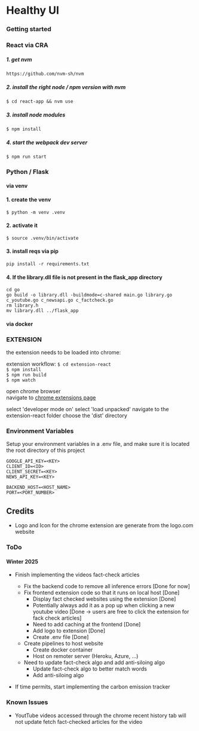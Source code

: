 #  Healthy UI

### Getting started 

### React via CRA
##### 1. get nvm 
`https://github.com/nvm-sh/nvm`

##### 2. install the right node / npm version with nvm   

`$ cd react-app && nvm use `

##### 3. install node modules  

`$ npm install`

##### 4. start the webpack dev server 

`$ npm run start`


### Python / Flask 

#### via venv 

#### 1. create the venv 
`$ python -m venv .venv`

#### 2. activate it 
`$ source .venv/bin/activate`

#### 3. install reqs via pip 
`pip install -r requirements.txt`

#### 4. If the library.dll file is not present in the flask_app directory
```
cd go
go build -o library.dll -buildmode=c-shared main.go library.go c_youtube.go c_newsapi.go c_factcheck.go
rm library.h
mv library.dll ../flask_app
```
#### via docker 


### EXTENSION

the extension needs to be loaded into chrome: 

extension workflow: 
`$ cd extension-react`  
`$ npm install`   
`$ npm run build`   
`$ npm watch`   

open chrome browser  
navigate to [chrome extensions page](chrome://extensions/)

select 'developer mode on' 
select 'load unpacked'
navigate to the extension-react folder 
choose the 'dist' directory 

### Environment Variables
Setup your environment variables in a .env file, and make sure it is located the root directory of this project
```
GOOGLE_API_KEY=<KEY>
CLIENT_ID=<ID>
CLIENT_SECRET=<KEY>
NEWS_API_KEY=<KEY>

BACKEND_HOST=<HOST_NAME>
PORT=<PORT_NUMBER>
```

## Credits
- Logo and Icon for the chrome extension are generate from the logo.com website

### ToDo
#### Winter 2025
- Finish implementing the videos fact-check articles
  - Fix the backend code to remove all inference errors [Done for now]
  - Fix frontend extension code so that it runs on local host [Done]
    - Display fact checked websites using the extension [Done]
    - Potentially always add it as a pop up when clicking a new youtube video [Done -> users are free to click the extension for fack check articles]
    - Need to add caching at the frontend [Done]
    - Add logo to extension [Done]
    - Create .env file [Done]
  - Create pipelines to host website
    - Create docker container
    - Host on remoter server (Heroku, Azure, ...)
  - Need to update fact-check algo and add anti-siloing algo
    - Update fact-check algo to better match words
    - Add anti-siloing algo

- If time permits, start implementing the carbon emission tracker

### Known Issues
- YoutTube videos accessed through the chrome recent history tab will not update fetch fact-checked articles for the video
